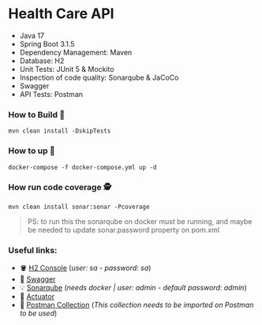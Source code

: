 # Health Care API

* Java 17
* Spring Boot 3.1.5
* Dependency Management: Maven
* Database: H2
* Unit Tests: JUnit 5 & Mockito
* Inspection of code quality: Sonarqube & JaCoCo
* Swagger
* API Tests: Postman

### How to Build :hammer:

```shell
mvn clean install -DskipTests
```

### How to up :whale2:

```shell
docker-compose -f docker-compose.yml up -d
```

### How run code coverage :detective:

```shell
mvn clean install sonar:sonar -Pcoverage
```

> PS: to run this the sonarqube on docker must be running, and maybe be needed to update sonar.password property on pom.xml

### Useful links:

* :bucket: [H2 Console](http://localhost:8080/h2) (*user: sa - password: sa*)
* :green_book: [Swagger](http://localhost:8080/swagger-ui/index.html)
* :bulb: [Sonarqube](http://localhost:9000/dashboard?id=com.github.gaboso%3Ahealth-care-api) (*needs docker | user: admin - default password: admin*)
* :cop: [Actuator](http://localhost:8080/management)
* :rocket: [Postman Collection](postman/MedicalRecords.postman_collection.json) (*This collection needs to be imported on Postman to be used*)